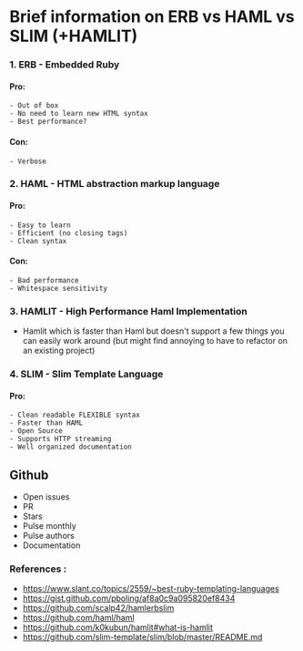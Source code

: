# Brief information on ERB vs HAML vs SLIM (+HAMLIT)

### 1. ERB - Embedded Ruby
#### Pro:
    - Out of box
    - No need to learn new HTML syntax
    - Best performance?

#### Con:
    - Verbose

### 2. HAML - HTML abstraction markup language
#### Pro:
    - Easy to learn
    - Efficient (no closing tags)
    - Clean syntax

#### Con:
    - Bad performance
    - Whitespace sensitivity

### 3. HAMLIT - High Performance Haml Implementation
   - Hamlit which is faster than Haml but doesn't support a few things you can easily work around (but might find annoying to have to refactor on an existing project)

### 4. SLIM - Slim Template Language
#### Pro:
    - Clean readable FLEXIBLE syntax
    - Faster than HAML
    - Open Source
    - Supports HTTP streaming
    - Well organized documentation

## Github
 - Open issues
 - PR
 - Stars
 - Pulse monthly
 - Pulse authors
 - Documentation


### References : 
 - https://www.slant.co/topics/2559/~best-ruby-templating-languages
 - https://gist.github.com/pboling/af8a0c9a095820ef8434
 - https://github.com/scalp42/hamlerbslim
 - https://github.com/haml/haml
 - https://github.com/k0kubun/hamlit#what-is-hamlit
 - https://github.com/slim-template/slim/blob/master/README.md
